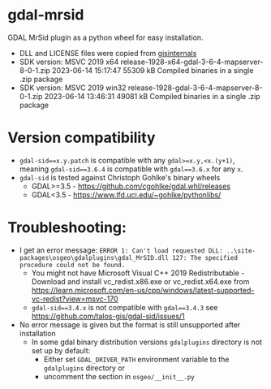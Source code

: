 # gdal-mrsid
GDAL MrSid plugin as a python wheel for easy installation.
* DLL and LICENSE files were copied from [gisinternals](https://www.gisinternals.com/release.php) 
* SDK version: MSVC 2019	x64		release-1928-x64-gdal-3-6-4-mapserver-8-0-1.zip	2023-06-14 15:17:47	55309 kB	Compiled binaries in a single .zip package
* SDK version: MSVC 2019	win32	release-1928-gdal-3-6-4-mapserver-8-0-1.zip	2023-06-14 13:46:31	49081 kB	Compiled binaries in a single .zip package

# Version compatibility
* `gdal-sid==x.y.patch` is compatible with any `gdal>=x.y,<x.(y+1)`, 
meaning `gdal-sid==3.6.4` is compatible with `gdal==3.6.x` for any `x`.
* `gdal-sid` is tested against Christoph Gohlke's binary wheels
  * GDAL>=3.5 - https://github.com/cgohlke/gdal.whl/releases
  * GDAL<3.5 - https://www.lfd.uci.edu/~gohlke/pythonlibs/

# Troubleshooting:
* I get an error message: `ERROR 1: Can't load requested DLL: ..\site-packages\osgeo\gdalplugins\gdal_MrSID.dll
127: The specified procedure could not be found.`
  * You might not have Microsoft Visual C++ 2019 Redistributable - 
Download and install vc_redist.x86.exe or vc_redist.x64.exe from 
https://learn.microsoft.com/en-us/cpp/windows/latest-supported-vc-redist?view=msvc-170
  * `gdal-sid==3.4.x` is not compatible with `gdal==3.4.3` see https://github.com/talos-gis/gdal-sid/issues/1
* No error message is given but the format is still unsupported after installation
  * In some gdal binary distribution versions `gdalplugins` directory is not set up by default:
    * Either set `GDAL_DRIVER_PATH` environment variable to the `gdalplugins` directory or 
    * uncomment the section in `osgeo/__init__.py`
